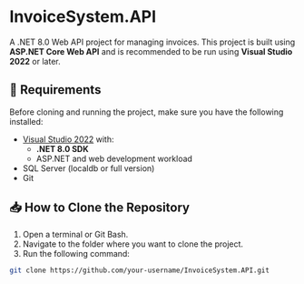 # InvoiceSystem.API

A .NET 8.0 Web API project for managing invoices. This project is built using **ASP.NET Core Web API** and is recommended to be run using **Visual Studio 2022** or later.

## 🚀 Requirements

Before cloning and running the project, make sure you have the following installed:

- [Visual Studio 2022](https://visualstudio.microsoft.com/) with:
  - **.NET 8.0 SDK**
  - ASP.NET and web development workload
- SQL Server (localdb or full version)
- Git

## 📥 How to Clone the Repository

1. Open a terminal or Git Bash.
2. Navigate to the folder where you want to clone the project.
3. Run the following command:

```bash
git clone https://github.com/your-username/InvoiceSystem.API.git
